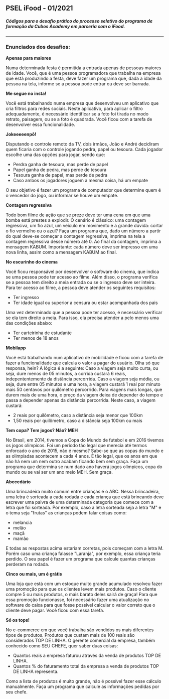 ## PSEL iFood - 01/2021
##### Códigos para o desafio prático do processo seletivo do programa de formação da Cubos Academy em parceria com o iFood.
---
### Enunciados dos desafios:

**Apenas para maiores**

Numa determinada festa é permitida a entrada apenas de pessoas maiores de idade. Você, que é uma pessoa programadora que trabalha na empresa que está produzindo a festa, deve fazer um programa que, dada a idade da pessoa na tela, informe se a pessoa pode entrar ou deve ser barrada.

**Me segue no insta!**

Você está trabalhando numa empresa que desenvolveu um aplicativo que cria filtros para redes sociais. Neste aplicativo, para aplicar o filtro adequadamente, é necessário identificar se a foto foi tirada no modo retrato, paisagem, ou se a foto é quadrada.
Você ficou com a tarefa de desenvolver essa funcionalidade.

**Jokeeeeenpô!**

Disputando o controle remoto da TV, dois irmãos, João e André decidiram quem ficaria com o controle jogando pedra, papel ou tesoura.
Cada jogador escolhe uma das opções para jogar, sendo que:

- Perdra ganha de tesoura, mas perde de papel
- Papel ganha de pedra, mas perde de tesoura
- Tesoura ganha de papel, mas perde de pedra
- Caso ambos os jogadores joguem a mesma coisa, há um empate

O seu objetivo é fazer um programa de computador que determine quem é o vencedor do jogo, ou informar se houve um empate.

**Contagem regressiva**

Todo bom filme de ação que se preze deve ter uma cena em que uma bomba está prestes a explodir. O cenário é clássico: uma contagem regressiva, um fio azul, um veículo em movimento e a grande dúvida: cortar o fio vermelho ou o azul?
Faça um programa que, dado um número a partir do qual deve-se começar a contagem regressiva, imprima na tela a contagem regressiva desse número até 0. Ao final da contagem, imprima a mensagem KABUM.
Importante: cada número deve ser impresso em uma nova linha, assim como a mensagem KABUM ao final.

**No escurinho do cinema**

Você ficou responsável por desenvolver o software do cinema, que indica se uma pessoa pode ter acesso ao filme. Além disso, o programa verifica se a pessoa tem direito a meia entrada ou se o ingresso deve ser inteira.
Para ter acesso ao filme, a pessoa deve atender os seguintes requisitos:

- Ter ingresso
- Ter idade igual ou superior a censura ou estar acompanhada dos pais

Uma vez determinado que a pessoa pode ter acesso, é necessário verificar se ela tem direito a meia. Para isso, ela precisa atender a pelo menos uma das condições abaixo:

- Ter carteirinha de estudante
- Ter menos de 18 anos

**Mobilapp**

Você está trabalhando num aplicativo de mobilidade e ficou com a tarefa de fazer a funcionalidade que calcula o valor a pagar do usuário. Olha só que responsa, hein?
A lógica é a seguinte:
Caso a viagem seja muito curta, ou seja, dure menos de 05 minutos, a corrida custará 6 reais, indepententemente da distância percorrida.
Caso a viagem seja média, ou seja, dure entre 05 minutos e uma hora, a viagem custará 1 real por minuto mais 50 centavos por quilômetro percorrido.
Para viagens mais longas, que durem mais de uma hora, o preço da viagem deixa de depender do tempo e passa a depender apenas da distância percorrida.
Neste caso, a viagem custará:

- 2 reais por quilômetro, caso a distância seja menor que 100km
- 1,50 reais por quilômetro, caso a distância seja 100km ou mais

**Tem copa? Tem jogos? Não? MEH**

No Brasil, em 2014, tivemos a Copa do Mundo de futebol e em 2016 tivemos os jogos olímpicos. Foi um período tão legal que merecia até termos enforcado o ano de 2015, não é mesmo?
Sabe-se que as copas do mundo e as olimpíadas acontecem a cada 4 anos. É tão legal, que os anos em que não há nem um nem outro acabam ficando bem sem graça.
Faça um programa que determina se num dado ano haverá jogos olímpicos, copa do mundo ou se vai ser um ano meio MEH. Sem graça.

**Abecedário**

Uma brincadeira muito comum entre crianças é o ABC. Nessa brincadeira, uma letra é sorteada a cada rodada e cada criança que está brincando deve escrever uma palvra de uma determinada categoria que comece com a letra que foi sorteada.
Por exemplo, caso a letra sorteada seja a letra "M" e o tema seja "frutas" as crianças podem falar coisas como:

- melancia
- melão
- maçã
- mamão

E todas as respostas acima estariam corretas, pois começam com a letra M.
Porém caso uma criança falasse "Laranja", por exemplo, essa criança teria perdido.
O seu papel é fazer um programa que calcule quantas crianças perderam na rodada.

**Cinco ou mais, um é grátis**

Uma loja que está com um estoque muito grande acumulado resolveu fazer uma promoção para que os clientes levem mais produtos.
Caso o cliente compre 5 ou mais produtos, o mais barato deles sairá de graça!
Para que essa promoção funcionasse, foi necessário fazer uma atualização no software do caixa para que fosse possível calcular o valor correto que o cliente deve pagar.
Você ficou com essa tarefa.

**Só os tops!**

No e-commerce em que você trabalha são vendidos os mais diferentes tipos de produtos. Produtos que custam mais de 100 reais são considerados TOP DE LINHA.
O gerente comercial da empresa, também conhecido como SEU CHEFE, quer saber duas coisas:

- Quantos reais a empresa faturou através da venda de produtos TOP DE LINHA.
- Quantos % do faturamento total da empresa a venda de produtos TOP DE LINHA representa.

Como a lista de produtos é muito grande, não é possível fazer esse cálculo manualmente. Faça um programa que calcule as informações pedidas por seu chefe.
